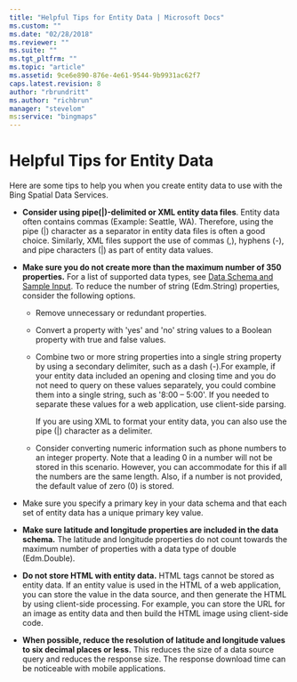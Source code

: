 ```yaml
---
title: "Helpful Tips for Entity Data | Microsoft Docs"
ms.custom: ""
ms.date: "02/28/2018"
ms.reviewer: ""
ms.suite: ""
ms.tgt_pltfrm: ""
ms.topic: "article"
ms.assetid: 9ce6e890-876e-4e61-9544-9b9931ac62f7
caps.latest.revision: 8
author: "rbrundritt"
ms.author: "richbrun"
manager: "stevelom"
ms:service: "bingmaps"
---
```

# Helpful Tips for Entity Data
Here are some tips to help you when you create entity data to use with the Bing Spatial Data Services.  
  
-   **Consider using pipe(&#124;)-delimited  or XML entity data files**. Entity data often contains commas (Example: Seattle, WA). Therefore, using the pipe (&#124;) character as a separator in entity data files is often a good choice. Similarly, XML files support the use of commas (,), hyphens (-), and pipe characters (&#124;) as part of entity data values.  
  
-   **Make sure you do not create more than the maximum number of 350 properties.** For a list of supported data types, see [Data Schema and Sample Input](../spatial-data-services/load-data-source-data-schema-and-sample-input.md). To reduce the number of string (Edm.String) properties, consider the following options.  
  
    -   Remove unnecessary or redundant properties.  
  
    -   Convert a property with 'yes' and 'no' string values to a Boolean property with true and false values.  
  
    -   Combine two or more string properties into a single string property by using a secondary delimiter, such as a dash (-).For example, if your entity data included an opening and closing time and you do not need to query on these values separately, you could combine them into a single string, such as '8:00 – 5:00'. If you needed to separate these values for a web application, use client-side parsing.  
  
         If you are using XML to format your entity data, you can also use the pipe (&#124;) character as a delimiter.  
  
    -   Consider converting numeric information such as phone numbers to an integer property. Note that a leading 0 in a number will not be stored in this scenario. However, you can accommodate for this if all the numbers are the same length. Also, if a number is not provided, the default value of zero (0) is stored.  
  
-   Make sure you specify a primary key in your data schema and that each set of entity data has a unique primary key value.  
  
-   **Make sure latitude and longitude properties are included in the data schema.**  The latitude and longitude properties do not count towards the maximum number of properties with a data type of double (Edm.Double).  
  
-   **Do not store HTML with entity data.**  HTML tags cannot be stored as entity data. If an entity value is used in the HTML of a web application, you can store the value in the data source, and then generate the HTML by using client-side processing. For example, you can store the URL for an image as entity data and then build the HTML image using client-side code.  
  
-   **When possible, reduce the resolution of latitude and longitude values to six decimal places or less.** This reduces the size of a data source query and reduces the response size. The response download time can be noticeable with mobile applications.